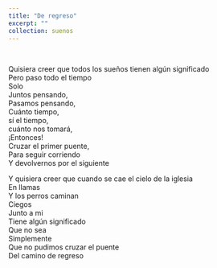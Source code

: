 ```yaml
---
title: "De regreso"
excerpt: ""
collection: suenos
---
```

&nbsp;&nbsp;&nbsp;
<p>
Quisiera creer que todos los sueños tienen algún significado <br>
Pero paso todo el tiempo <br> 
Solo  <br>
Juntos pensando,<br> 
Pasamos pensando,<br>
Cuánto tiempo,  <br>
sí el tiempo,  <br>
cuánto nos tomará,<br>
¡Entonces!  <br>
Cruzar el primer puente,<br>  
Para seguir corriendo <br>
Y devolvernos por el siguiente<br>  
</p>
<p>
Y quisiera creer que cuando se cae el cielo de la iglesia<br>  
En llamas  <br>
Y los perros caminan<br>  
Ciegos  <br>
Junto a mi  <br>
Tiene algún significado<br>  
Que no sea  <br>
Simplemente  <br>
Que no pudimos cruzar el puente<br>  
Del camino de regreso <br>
</p>
 
